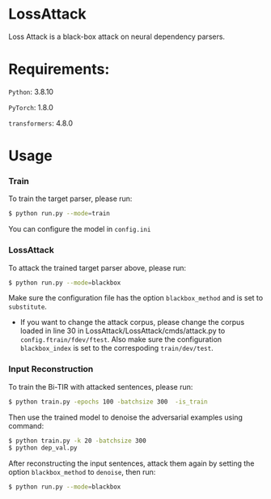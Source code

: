 # LossAttack

Loss Attack is a black-box attack on neural dependency parsers.

# Requirements:

`Python`: 3.8.10

`PyTorch`: 1.8.0

`transformers`: 4.8.0

# Usage

### Train
To train the target parser, please run:
```sh
$ python run.py --mode=train
```

You can configure the model in `config.ini`

### LossAttack
To attack the trained target parser above, please run:

```sh
$ python run.py --mode=blackbox
```
Make sure the configuration file has the option `blackbox_method` and is set to `substitute`.
* If you want to change the attack corpus, please change the corpus loaded in line 30 in LossAttack/LossAttack/cmds/attack.py to `config.ftrain/fdev/ftest`. Also make sure the configuration `blackbox_index` is set to the correspoding `train/dev/test`.

### Input Reconstruction
To train the Bi-TIR with attacked sentences, please run:
```sh
$ python train.py -epochs 100 -batchsize 300  -is_train
```
Then use the trained model to denoise the adversarial examples using command:
```sh
$ python train.py -k 20 -batchsize 300
$ python dep_val.py
```

After reconstructing the input sentences, attack them again by setting the option `blackbox_method` to `denoise`, then run:
```sh
$ python run.py --mode=blackbox
```
